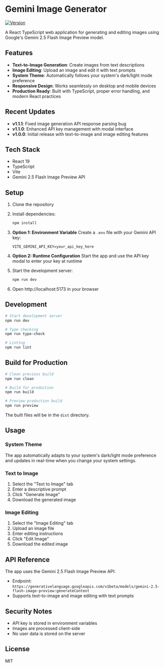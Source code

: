 # Gemini Image Generator

[![Version](https://img.shields.io/badge/version-1.1.1-blue.svg)](https://github.com/guitaripod/minibanana/releases/tag/v1.1.1)

A React TypeScript web application for generating and editing images using Google's Gemini 2.5 Flash Image Preview model.

## Features

- **Text-to-Image Generation**: Create images from text descriptions
- **Image Editing**: Upload an image and edit it with text prompts
- **System Theme**: Automatically follows your system's dark/light mode preference
- **Responsive Design**: Works seamlessly on desktop and mobile devices
- **Production Ready**: Built with TypeScript, proper error handling, and modern React practices

## Recent Updates

- **v1.1.1**: Fixed image generation API response parsing bug
- **v1.1.0**: Enhanced API key management with modal interface
- **v1.0.0**: Initial release with text-to-image and image editing features

## Tech Stack

- React 19
- TypeScript
- Vite
- Gemini 2.5 Flash Image Preview API

## Setup

1. Clone the repository
2. Install dependencies:
    ```bash
    npm install
    ```
3. **Option 1: Environment Variable**
   Create a `.env` file with your Gemini API key:
    ```
    VITE_GEMINI_API_KEY=your_api_key_here
    ```

4. **Option 2: Runtime Configuration**
   Start the app and use the API key modal to enter your key at runtime

5. Start the development server:
    ```bash
    npm run dev
    ```
6. Open http://localhost:5173 in your browser

## Development

```bash
# Start development server
npm run dev

# Type checking
npm run type-check

# Linting
npm run lint
```

## Build for Production

```bash
# Clean previous build
npm run clean

# Build for production
npm run build

# Preview production build
npm run preview
```

The built files will be in the `dist` directory.

## Usage

### System Theme
The app automatically adapts to your system's dark/light mode preference and updates in real-time when you change your system settings.

### Text to Image
1. Select the "Text to Image" tab
2. Enter a descriptive prompt
3. Click "Generate Image"
4. Download the generated image

### Image Editing
1. Select the "Image Editing" tab
2. Upload an image file
3. Enter editing instructions
4. Click "Edit Image"
5. Download the edited image

## API Reference

The app uses the Gemini 2.5 Flash Image Preview API:
- Endpoint: `https://generativelanguage.googleapis.com/v1beta/models/gemini-2.5-flash-image-preview:generateContent`
- Supports text-to-image and image editing with text prompts

## Security Notes

- API key is stored in environment variables
- Images are processed client-side
- No user data is stored on the server

## License

MIT